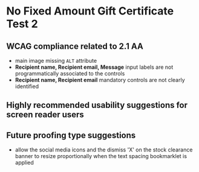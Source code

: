 # No Fixed Amount Gift Certificate Test 2
## WCAG compliance related to 2.1 AA
- main image missing `ALT` attribute
- **Recipient name, Recipient email, Message** input labels are not programmatically associated to the controls
- **Recipient name, Recipient email** mandatory controls are not clearly identified
## Highly recommended usability suggestions for screen reader users
## Future proofing type suggestions
- allow the social media icons and the dismiss 'X' on the stock clearance banner to resize proportionally when the text spacing bookmarklet is applied
